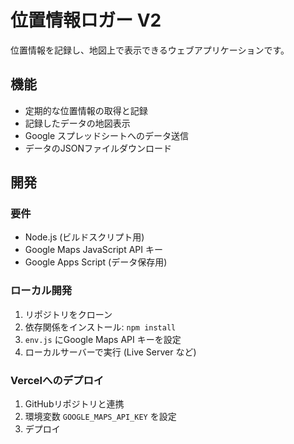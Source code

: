# 位置情報ロガー V2

位置情報を記録し、地図上で表示できるウェブアプリケーションです。

## 機能

- 定期的な位置情報の取得と記録
- 記録したデータの地図表示
- Google スプレッドシートへのデータ送信
- データのJSONファイルダウンロード

## 開発

### 要件

- Node.js (ビルドスクリプト用)
- Google Maps JavaScript API キー
- Google Apps Script (データ保存用)

### ローカル開発

1. リポジトリをクローン
2. 依存関係をインストール: `npm install`
3. `env.js` にGoogle Maps API キーを設定
4. ローカルサーバーで実行 (Live Server など)

### Vercelへのデプロイ

1. GitHubリポジトリと連携
2. 環境変数 `GOOGLE_MAPS_API_KEY` を設定
3. デプロイ
